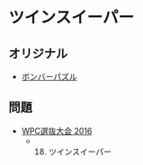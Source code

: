 # ツインスイーパー

## オリジナル
- [ボンバーパズル](minesweeper.md)

## 問題
- [WPC選抜大会 2016](../questions/jwpc2016.md)
	- 18. ツインスイーパー
